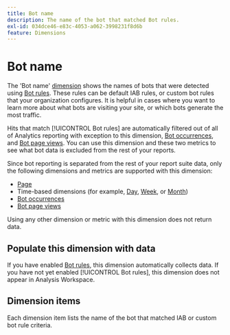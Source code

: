 ```yaml
---
title: Bot name
description: The name of the bot that matched Bot rules.
exl-id: 034dce46-e83c-4053-a062-3998231f8d6b
feature: Dimensions
---
```

# Bot name

The 'Bot name' [dimension](overview.md) shows the names of bots that were detected using [Bot rules](/help/admin/tools/c-manage-report-suites/c-edit-report-suites/general/bot-removal/bot-rules.md). These rules can be default IAB rules, or custom bot rules that your organization configures. It is helpful in cases where you want to learn more about what bots are visiting your site, or which bots generate the most traffic.

Hits that match [!UICONTROL Bot rules] are automatically filtered out of all of Analytics reporting with exception to this dimension, [Bot occurrences](../metrics/bot-occurrences.md), and [Bot page views](../metrics/bot-page-views.md). You can use this dimension and these two metrics to see what bot data is excluded from the rest of your reports.

Since bot reporting is separated from the rest of your report suite data, only the following dimensions and metrics are supported with this dimension:

* [Page](page.md)
* Time-based dimensions (for example, [Day](day.md), [Week](week.md), or [Month](month.md))
* [Bot occurrences](../metrics/bot-occurrences.md)
* [Bot page views](../metrics/bot-page-views.md)

Using any other dimension or metric with this dimension does not return data.

## Populate this dimension with data

If you have enabled [Bot rules](/help/admin/tools/c-manage-report-suites/c-edit-report-suites/general/bot-removal/bot-rules.md), this dimension automatically collects data. If you have not yet enabled [!UICONTROL Bot rules], this dimension does not appear in Analysis Workspace.

## Dimension items

Each dimension item lists the name of the bot that matched IAB or custom bot rule criteria.
